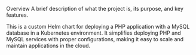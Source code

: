 Overview
A brief description of what the project is, its purpose, and key features.

This is a custom Helm chart for deploying a PHP application with a MySQL database in a Kubernetes environment. It simplifies deploying PHP and MySQL services with proper configurations, making it easy to scale and maintain applications in the cloud.

